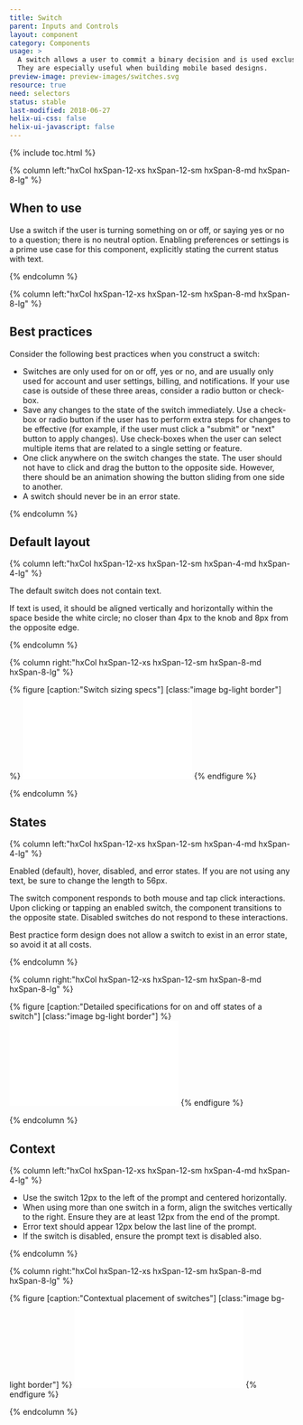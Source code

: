 ```yaml
---
title: Switch
parent: Inputs and Controls
layout: component
category: Components
usage: >
  A switch allows a user to commit a binary decision and is used exclusively or yes or no, and on or off decisions.
  They are especially useful when building mobile based designs.
preview-image: preview-images/switches.svg
resource: true
need: selectors
status: stable
last-modified: 2018-06-27
helix-ui-css: false
helix-ui-javascript: false
---
```


{% include toc.html %}

<section class="static-section" markdown="1">

<div class="hxRow"  markdown="1">

{% column left:"hxCol hxSpan-12-xs hxSpan-12-sm hxSpan-8-md hxSpan-8-lg" %}

## When to use

Use a switch if the user is turning something on or off, or saying yes or no to a question; there is no neutral option. Enabling preferences or settings is a prime use case for this component, explicitly stating the current status with text.

{% endcolumn %}

</div>

</section>

<section class="static-section" markdown="1">

<div class="hxRow"  markdown="1">

{% column left:"hxCol hxSpan-12-xs hxSpan-12-sm hxSpan-8-md hxSpan-8-lg" %}

## Best practices

Consider the following best practices when you construct a switch:

- Switches are only used for on or off, yes or no, and are usually only used for account and user settings, billing, and notifications. If your use case is outside of these three areas, consider a radio button or check-box.
- Save any changes to the state of the switch immediately. Use a check-box or radio button if the user has to perform extra steps for changes to be effective (for example, if the user must click a "submit" or "next" button to apply changes). Use check-boxes when the user can select multiple items that are related to a single setting or feature.
- One click anywhere on the switch changes the state. The user should not have to click and drag the button to the opposite side. However, there should be an animation showing the button sliding from one side to another.
- A switch should never be in an error state.

{% endcolumn %}

</div>

</section>

<section class="static-section" markdown="1">

## Default layout

<div class="hxRow"  markdown="1">

{% column left:"hxCol hxSpan-12-xs hxSpan-12-sm hxSpan-4-md hxSpan-4-lg" %}

The default switch does not contain text.

If text is used, it should be aligned vertically and horizontally within the space beside the white circle; no closer than 4px to the knob and 8px from the opposite edge.

{% endcolumn %}

{% column right:"hxCol hxSpan-12-xs hxSpan-12-sm hxSpan-8-md hxSpan-8-lg" %}

{% figure [caption:"Switch sizing specs"] [class:"image bg-light border"] %}
<embed src="{{site.url}}/assets/images/components/inputs-and-controls/switches/switch-default-layout.svg"/>
{% endfigure %}

{% endcolumn %}

</div>

</section>

<section class="static-section" markdown="1">

## States

<div class="hxRow"  markdown="1">

{% column left:"hxCol hxSpan-12-xs hxSpan-12-sm hxSpan-4-md hxSpan-4-lg" %}

Enabled (default), hover, disabled, and error states. If you are not using any text, be sure to change the length to 56px.

The switch component responds to both mouse and tap click interactions. Upon clicking or tapping an enabled switch, the component transitions to the opposite state. Disabled switches do not respond to these interactions.

Best practice form design does not allow a switch to exist in an error state, so avoid it at all costs.

{% endcolumn %}

{% column right:"hxCol hxSpan-12-xs hxSpan-12-sm hxSpan-8-md hxSpan-8-lg" %}

{% figure [caption:"Detailed specifications for on and off states of a switch"] [class:"image bg-light border"] %}
<embed src="{{site.url}}/assets/images/components/inputs-and-controls/switches/switch-states.svg"/>
{% endfigure %}

{% endcolumn %}

</div>

</section>

<section class="static-section" markdown="1">

## Context

<div class="hxRow"  markdown="1">

{% column left:"hxCol hxSpan-12-xs hxSpan-12-sm hxSpan-4-md hxSpan-4-lg" %}

- Use the switch 12px to the left of the prompt and centered horizontally.
- When using more than one switch in a form, align the switches vertically to the right. Ensure they are at least 12px from the end of the prompt.
- Error text should appear 12px below the last line of the prompt.
- If the switch is disabled, ensure the prompt text is disabled also.

{% endcolumn %}

{% column right:"hxCol hxSpan-12-xs hxSpan-12-sm hxSpan-8-md hxSpan-8-lg" %}

{% figure [caption:"Contextual placement of switches"] [class:"image bg-light border"] %}
<embed src="{{site.url}}/assets/images/components/inputs-and-controls/switches/switch-context.svg"/>
{% endfigure %}

{% endcolumn %}

</div>

</section>
